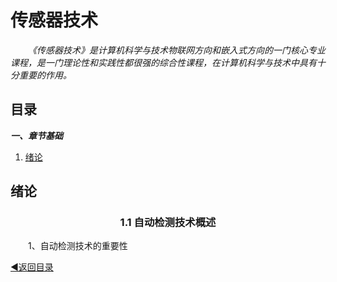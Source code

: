 # 传感器技术
&emsp;&emsp;*《传感器技术》是计算机科学与技术物联网方向和嵌入式方向的一门核心专业课程，是一门理论性和实践性都很强的综合性课程，在计算机科学与技术中具有十分重要的作用。*

## 目录

***一、章节基础***

  1. [绪论](#xulun)
  
  
<a name="xulun"> </a>
## 绪论
<div align="center">
    <h3>1.1 自动检测技术概述</h3>
</div>
&emsp;&emsp;1、自动检测技术的重要性

[◀返回目录](#目录)
